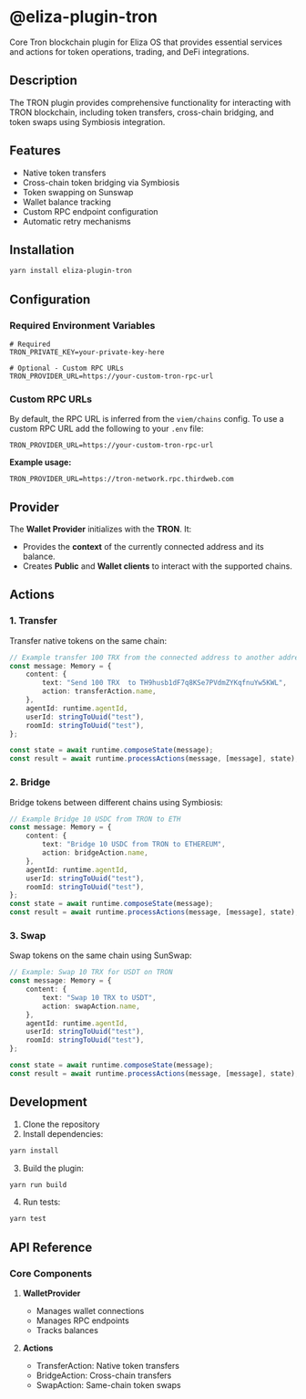 # @eliza-plugin-tron

Core Tron blockchain plugin for Eliza OS that provides essential services and actions for token operations, trading, and DeFi integrations.

## Description

The TRON plugin provides comprehensive functionality for interacting with TRON blockchain, including token transfers, cross-chain bridging, and token swaps using Symbiosis integration.

## Features

-   Native token transfers
-   Cross-chain token bridging via Symbiosis
-   Token swapping on Sunswap
-   Wallet balance tracking
-   Custom RPC endpoint configuration
-   Automatic retry mechanisms

## Installation

```bash
yarn install eliza-plugin-tron
```

## Configuration

### Required Environment Variables

```env
# Required
TRON_PRIVATE_KEY=your-private-key-here

# Optional - Custom RPC URLs
TRON_PROVIDER_URL=https://your-custom-tron-rpc-url
```

### Custom RPC URLs

By default, the RPC URL is inferred from the `viem/chains` config. To use a custom RPC URL add the following to your `.env` file:

```env
TRON_PROVIDER_URL=https://your-custom-tron-rpc-url
```

**Example usage:**

```env
TRON_PROVIDER_URL=https://tron-network.rpc.thirdweb.com
```

## Provider

The **Wallet Provider** initializes with the **TRON**. It:

-   Provides the **context** of the currently connected address and its balance.
-   Creates **Public** and **Wallet clients** to interact with the supported chains.

## Actions

### 1. Transfer

Transfer native tokens on the same chain:

```typescript
// Example transfer 100 TRX from the connected address to another address
const message: Memory = {
    content: {
        text: "Send 100 TRX  to TH9husb1dF7q8KSe7PVdmZYKqfnuYw5KWL",
        action: transferAction.name,
    },
    agentId: runtime.agentId,
    userId: stringToUuid("test"),
    roomId: stringToUuid("test"),
};

const state = await runtime.composeState(message);
const result = await runtime.processActions(message, [message], state);
```

### 2. Bridge

Bridge tokens between different chains using Symbiosis:

```typescript
// Example Bridge 10 USDC from TRON to ETH
const message: Memory = {
    content: {
        text: "Bridge 10 USDC from TRON to ETHEREUM",
        action: bridgeAction.name,
    },
    agentId: runtime.agentId,
    userId: stringToUuid("test"),
    roomId: stringToUuid("test"),
};
const state = await runtime.composeState(message);
const result = await runtime.processActions(message, [message], state);
```

### 3. Swap

Swap tokens on the same chain using SunSwap:

```typescript
// Example: Swap 10 TRX for USDT on TRON
const message: Memory = {
    content: {
        text: "Swap 10 TRX to USDT",
        action: swapAction.name,
    },
    agentId: runtime.agentId,
    userId: stringToUuid("test"),
    roomId: stringToUuid("test"),
};

const state = await runtime.composeState(message);
const result = await runtime.processActions(message, [message], state);
```

## Development

1. Clone the repository
2. Install dependencies:

```bash
yarn install
```

3. Build the plugin:

```bash
yarn run build
```

4. Run tests:

```bash
yarn test
```

## API Reference

### Core Components

1. **WalletProvider**

    - Manages wallet connections
    - Manages RPC endpoints
    - Tracks balances

2. **Actions**
    - TransferAction: Native token transfers
    - BridgeAction: Cross-chain transfers
    - SwapAction: Same-chain token swaps
